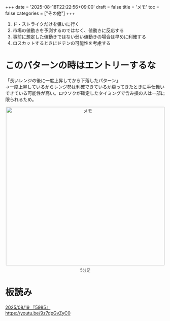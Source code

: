 +++
date = '2025-08-18T22:22:56+09:00'
draft = false
title = 'メモ'
toc = false
categories = ["その他"]
+++

1. ド・ストライクだけを狙いに行く
2. 市場の値動きを予測するのではなく、値動きに反応する
3. 事前に想定した値動きではない弱い値動きの場合は早めに利確する
4. ロスカットするときにドテンの可能性を考慮する

# このパターンの時はエントリーするな
「長いレンジの後に一度上昇してから下落したパターン」  
→一度上昇しているからレンジ勢は利確できているか戻ってきたときに手仕舞いできている可能性が高い。ロウソクが確定したタイミングで含み損の人は一部に限られるため。
<div style="text-align: center;">
<img src="/images/notice/1.png" alt="メモ" width="500" height="500">
<p style="margin-top: 5px; font-size: 0.9em; color: #555;">5分足</p>
</div>

# 板読み
<u>2025/08/19 『5985』</u>  
https://youtu.be/9z7dpGvZyC0